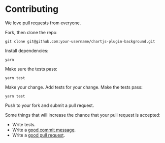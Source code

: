# Contributing

We love pull requests from everyone. 

Fork, then clone the repo:

```
git clone git@github.com:your-username/chartjs-plugin-background.git
```

Install dependencies:

```
yarn
```

Make sure the tests pass:

```
yarn test
```

Make your change. Add tests for your change. Make the tests pass:

```
yarn test
```

Push to your fork and submit a pull request.

Some things that will increase the chance that your pull request is accepted:

* Write tests.
* Write a [good commit message][commit].
* Write a [good pull request][pr].

[commit]: https://chris.beams.io/posts/git-commit/
[pr]: https://github.com/blog/1943-how-to-write-the-perfect-pull-request
